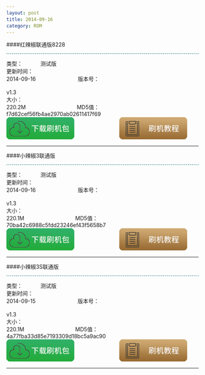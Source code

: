 ```yaml
---
layout: post
title: 2014-09-16
category: ROM
---
```



####红辣椒联通版8228

<div style="HEIGHT: 1px; OVERFLOW: hidden; BORDER-TOP: #00686b 1px dashed;"></div>

类型：
&nbsp;&nbsp;&nbsp;&nbsp;&nbsp;&nbsp;&nbsp;&nbsp;&nbsp;&nbsp;
测试版<br>
更新时间：
&nbsp;&nbsp;	
2014-09-16
&nbsp;&nbsp;&nbsp;&nbsp;&nbsp;&nbsp;&nbsp;&nbsp;&nbsp;&nbsp;&nbsp;&nbsp;&nbsp;&nbsp;&nbsp;&nbsp;&nbsp;&nbsp;&nbsp;&nbsp;&nbsp;&nbsp;&nbsp;&nbsp;&nbsp;&nbsp;
版本号：	
&nbsp;&nbsp;&nbsp;&nbsp;&nbsp;	
v1.3<br>
大小：
&nbsp;&nbsp;&nbsp;&nbsp;&nbsp;&nbsp;&nbsp;&nbsp;&nbsp;&nbsp;		
220.2M
&nbsp;&nbsp;&nbsp;&nbsp;&nbsp;&nbsp;&nbsp;&nbsp;&nbsp;&nbsp;&nbsp;&nbsp;&nbsp;&nbsp;&nbsp;&nbsp;&nbsp;&nbsp;&nbsp;&nbsp;&nbsp;&nbsp;&nbsp;&nbsp;&nbsp;&nbsp;&nbsp;&nbsp;&nbsp;&nbsp;&nbsp;&nbsp;
MD5值：
&nbsp;&nbsp;&nbsp;&nbsp;&nbsp;
f7d62cef56fb4ae2970ab02611417f69<br>
[![点击下载](https://raw.githubusercontent.com/yun-percy/yun-percy.github.io/master/assets/img/downloadbutton.png)](http://pan.baidu.com/s/1sjDb7sh)
&nbsp;&nbsp;&nbsp;&nbsp;&nbsp;&nbsp;&nbsp;&nbsp;&nbsp;&nbsp;&nbsp;&nbsp;&nbsp;&nbsp;&nbsp;&nbsp;&nbsp;&nbsp;&nbsp;&nbsp;&nbsp;&nbsp;&nbsp;&nbsp;&nbsp;&nbsp;&nbsp;&nbsp;
[![点击下载](https://raw.githubusercontent.com/yun-percy/yun-percy.github.io/master/assets/img/guide.png)](http://pan.baidu.com/s/1pJsgRYN)

<hr/>

####小辣椒3联通版

<div style="HEIGHT: 1px; OVERFLOW: hidden; BORDER-TOP: #00686b 1px dashed;"></div>

类型：
&nbsp;&nbsp;&nbsp;&nbsp;&nbsp;&nbsp;&nbsp;&nbsp;&nbsp;&nbsp;
测试版<br>
更新时间：
&nbsp;&nbsp;	
2014-09-16
&nbsp;&nbsp;&nbsp;&nbsp;&nbsp;&nbsp;&nbsp;&nbsp;&nbsp;&nbsp;&nbsp;&nbsp;&nbsp;&nbsp;&nbsp;&nbsp;&nbsp;&nbsp;&nbsp;&nbsp;&nbsp;&nbsp;&nbsp;&nbsp;&nbsp;&nbsp;
版本号：	
&nbsp;&nbsp;&nbsp;&nbsp;&nbsp;	
v1.3<br>
大小：
&nbsp;&nbsp;&nbsp;&nbsp;&nbsp;&nbsp;&nbsp;&nbsp;&nbsp;&nbsp;		
220.1M
&nbsp;&nbsp;&nbsp;&nbsp;&nbsp;&nbsp;&nbsp;&nbsp;&nbsp;&nbsp;&nbsp;&nbsp;&nbsp;&nbsp;&nbsp;&nbsp;&nbsp;&nbsp;&nbsp;&nbsp;&nbsp;&nbsp;&nbsp;&nbsp;&nbsp;&nbsp;&nbsp;&nbsp;&nbsp;&nbsp;&nbsp;&nbsp;
MD5值：
&nbsp;&nbsp;&nbsp;&nbsp;&nbsp;
70ba42c6988c5fdd23246ef43f5658b7<br>
[![点击下载](https://raw.githubusercontent.com/yun-percy/yun-percy.github.io/master/assets/img/downloadbutton.png)](http://pan.baidu.com/s/1mgBPQnY)
&nbsp;&nbsp;&nbsp;&nbsp;&nbsp;&nbsp;&nbsp;&nbsp;&nbsp;&nbsp;&nbsp;&nbsp;&nbsp;&nbsp;&nbsp;&nbsp;&nbsp;&nbsp;&nbsp;&nbsp;&nbsp;&nbsp;&nbsp;&nbsp;&nbsp;&nbsp;&nbsp;&nbsp;
[![点击下载](https://raw.githubusercontent.com/yun-percy/yun-percy.github.io/master/assets/img/guide.png)](http://pan.baidu.com/s/1pJsgRYN)

<hr/>


####小辣椒3S联通版

<div style="HEIGHT: 1px; OVERFLOW: hidden; BORDER-TOP: #00686b 1px dashed;"></div>

类型：
&nbsp;&nbsp;&nbsp;&nbsp;&nbsp;&nbsp;&nbsp;&nbsp;&nbsp;&nbsp;
测试版<br>
更新时间：
&nbsp;&nbsp;	
2014-09-15
&nbsp;&nbsp;&nbsp;&nbsp;&nbsp;&nbsp;&nbsp;&nbsp;&nbsp;&nbsp;&nbsp;&nbsp;&nbsp;&nbsp;&nbsp;&nbsp;&nbsp;&nbsp;&nbsp;&nbsp;&nbsp;&nbsp;&nbsp;&nbsp;&nbsp;&nbsp;
版本号：	
&nbsp;&nbsp;&nbsp;&nbsp;&nbsp;	
v1.3<br>
大小：
&nbsp;&nbsp;&nbsp;&nbsp;&nbsp;&nbsp;&nbsp;&nbsp;&nbsp;&nbsp;		
220.1M
&nbsp;&nbsp;&nbsp;&nbsp;&nbsp;&nbsp;&nbsp;&nbsp;&nbsp;&nbsp;&nbsp;&nbsp;&nbsp;&nbsp;&nbsp;&nbsp;&nbsp;&nbsp;&nbsp;&nbsp;&nbsp;&nbsp;&nbsp;&nbsp;&nbsp;&nbsp;&nbsp;&nbsp;&nbsp;&nbsp;&nbsp;&nbsp;
MD5值：
&nbsp;&nbsp;&nbsp;&nbsp;&nbsp;
4a77fba33d85e7193309d18bc5a9ac90<br>
[![点击下载](https://raw.githubusercontent.com/yun-percy/yun-percy.github.io/master/assets/img/downloadbutton.png)](http://pan.baidu.com/s/1qWNSWG0)
&nbsp;&nbsp;&nbsp;&nbsp;&nbsp;&nbsp;&nbsp;&nbsp;&nbsp;&nbsp;&nbsp;&nbsp;&nbsp;&nbsp;&nbsp;&nbsp;&nbsp;&nbsp;&nbsp;&nbsp;&nbsp;&nbsp;&nbsp;&nbsp;&nbsp;&nbsp;&nbsp;&nbsp;
[![点击下载](https://raw.githubusercontent.com/yun-percy/yun-percy.github.io/master/assets/img/guide.png)](http://pan.baidu.com/s/1pJsgRYN)


<hr/>